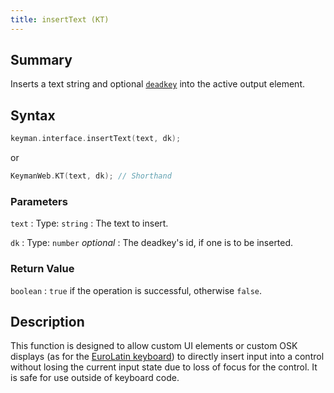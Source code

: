 ```yaml
---
title: insertText (KT)
---
```


## Summary

Inserts a text string and optional [`deadkey`](/developer/language/reference/deadkey) into the active output element.

## Syntax

```c
keyman.interface.insertText(text, dk);
```

or

```c
KeymanWeb.KT(text, dk); // Shorthand
```

### Parameters

`text`
:   Type: `string`
:   The text to insert.

`dk`
:   Type: `number` *optional*
:   The deadkey's id, if one is to be inserted.

### Return Value

`boolean`
:   `true` if the operation is successful, otherwise `false`.

## Description

This function is designed to allow custom UI elements or custom OSK displays (as for the [EuroLatin keyboard](https://keymanweb.com/#aae,Keyboard_sil_euro_latin)) to directly insert input into a control without losing the current input state due to loss of focus for the control. It is safe for use outside of keyboard code.
